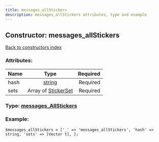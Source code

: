 ```yaml
---
title: messages_allStickers
description: messages_allStickers attributes, type and example
---
```

## Constructor: messages\_allStickers  
[Back to constructors index](index.md)



### Attributes:

| Name     |    Type       | Required |
|----------|:-------------:|---------:|
|hash|[string](../types/string.md) | Required|
|sets|Array of [StickerSet](../types/StickerSet.md) | Required|



### Type: [messages\_AllStickers](../types/messages_AllStickers.md)


### Example:

```
$messages_allStickers = ['_' => 'messages_allStickers', 'hash' => string, 'sets' => [Vector t], ];
```  

